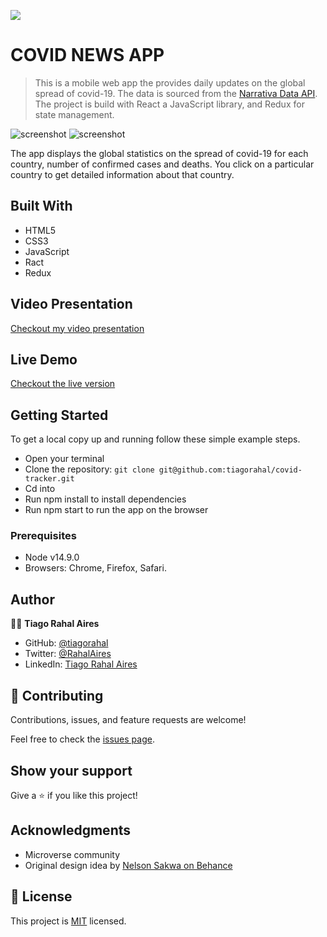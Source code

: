 ![](https://img.shields.io/badge/Microverse-blueviolet)

# COVID NEWS APP

> This is a mobile web app the provides daily updates on the global spread of covid-19. The data is sourced from the [Narrativa Data API](https://covid19tracking.narrativa.com/index_en.html). The project is build with React a JavaScript library, and Redux for state management. 

![screenshot](./covidhome.png)
![screenshot](./details.png)

The app displays the global statistics on the spread of covid-19 for each country, number of confirmed cases and deaths. You click on a particular country to get detailed information about that country. 

## Built With

- HTML5
- CSS3
- JavaScript
- Ract
- Redux

## Video Presentation

[Checkout my video presentation](---------------------)

## Live Demo

[Checkout the live version](---------------)


## Getting Started
To get a local copy up and running follow these simple example steps.
- Open your terminal
- Clone the repository: `git clone git@github.com:tiagorahal/covid-tracker.git`
- Cd into 
- Run npm install to install dependencies
- Run npm start to run the app on the browser

### Prerequisites
- Node v14.9.0
- Browsers: Chrome, Firefox, Safari.

## Author

👨‍💻 **Tiago Rahal Aires**

- GitHub: [@tiagorahal](https://github.com/tiagorahal)
- Twitter: [@RahalAires](https://twitter.com/RahalAires)
- LinkedIn: [Tiago Rahal Aires](https://linkedin.com/tiagorahal)

## 🤝 Contributing

Contributions, issues, and feature requests are welcome!

Feel free to check the [issues page](https://github.com/tiagorahal/covid-tracker).


## Show your support

Give a ⭐️ if you like this project!


## Acknowledgments

- Microverse community
- Original design idea by [Nelson Sakwa on Behance](https://www.behance.net/gallery/31579789/Ballhead-App-%28Free-PSDs%29)


## 📝 License

This project is [MIT](./MIT.md) licensed.